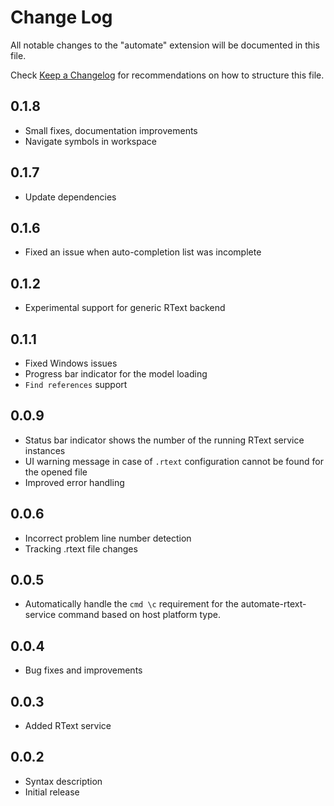 # Change Log

All notable changes to the "automate" extension will be documented in this file.

Check [Keep a Changelog](http://keepachangelog.com/) for recommendations on how to structure this file.

## 0.1.8

- Small fixes, documentation improvements
- Navigate symbols in workspace

## 0.1.7

- Update dependencies

## 0.1.6

- Fixed an issue when auto-completion list was incomplete

## 0.1.2

- Experimental support for generic RText backend

## 0.1.1

- Fixed Windows issues
- Progress bar indicator for the model loading
- `Find references` support

## 0.0.9

- Status bar indicator shows the number of the running RText service instances
- UI warning message in case of `.rtext` configuration cannot be found for the opened file
- Improved error handling

## 0.0.6

- Incorrect problem line number detection
- Tracking .rtext file changes

## 0.0.5

- Automatically handle the `cmd \c` requirement for the automate-rtext-service command based on host platform type.

## 0.0.4

- Bug fixes and improvements

## 0.0.3

- Added RText service

## 0.0.2

- Syntax description
- Initial release
